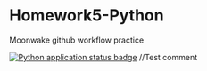 # Homework5-Python
Moonwake github workflow practice

[![Python application status badge](https://github.com/triscuitcircuit/Homework5-Python/actions/workflows/python-app.yml/badge.svg)](https://github.com/triscuitcircuit/Homework5-Python/actions/workflows/python-app.yml)
//Test comment